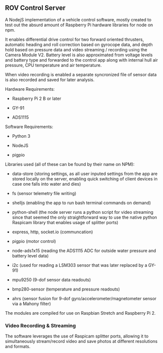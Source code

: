 ## ROV Control Server

A NodejS implementation of a vehicle control software, mostly created to test out the absurd amount of Raspberry Pi hardware libraries for node on npm.

It enables differential drive control for two forward oriented thrusters, automatic heading and roll correction based on gyrocope data,  and depth hold based on pressure data and video streaming / recording using the Camera Module V2. Battery level is also approximated from voltage levels and battery type and forwarded to the control app along with internal hull air pressure, CPU temperature and air temperature.

When video recording is enabled a separate syncronized file of sensor data is also recorded and saved for later analysis.

Hardware Requirements:

- Raspberry Pi 2 B or later

- GY-91

- ADS1115

Software Requirements:

- Python 3

- NodeJS

- pigpio

Libraries used (all of these can be found by their name on NPM):

- data-store (storing settings, as all user inputed settings from the app are stored locally on the server, enabling quick switching of client devices in case one falls into water and dies)

- fs (sensor telemetry file writing)

- shelljs (enabling the app to run bash terminal commands on demand)

- python-shell (the node server runs a python script for video streaming since that seemed the only straightforward way to use the native python Raspicam library that enables usage of splitter ports)

- express, http, socket.io (communcation)

- pigpio (motor control)

- node-ads1x15 (reading the ADS1115 ADC for outside water pressure and battery level data)

- i2c (used for reading a LSM303 sensor that was later replaced by a GY-91)

- mpu9250 (9-dof sensor data readouts)

- bmp280-sensor (temperature and pressure readouts)

- ahrs (sensor fusion for 9-dof gyro/accelerometer/magnetometer sensor via a Mahony filter)

The modules are compiled for use on Raspbian Stretch and Raspberry Pi 2.

### Video Recording & Streaming

The software leverages the use of Raspicam splitter ports, allowing it to simultaneously stream/record video and save photos at different resolutions and formats.
